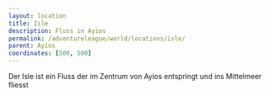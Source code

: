 ```yaml
---
layout: location
title: Isle
description: Fluss in Ayios
permalink: /adventureleague/world/locations/isle/
parent: Ayios
coordinates: [500, 500]
---
```


Der Isle ist ein Fluss der im Zentrum von Ayios entspringt und ins Mittelmeer fliesst
